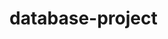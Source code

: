 ﻿# database-project

<!-- echo "# classic_model_shop" >> README.md -->
<!-- git init -->
<!-- git add . -->
<!-- git commit -m "commit" -->
<!-- git remote add origin https://github.com/Rattatammanoon/database-project.git -->
<!-- git push -u origin master -->
